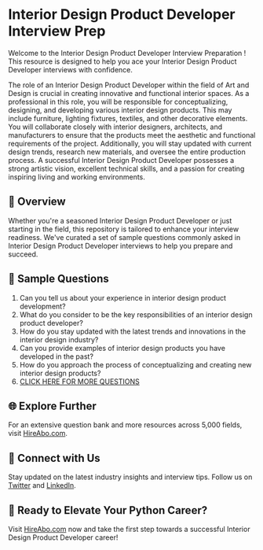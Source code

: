 # Interior Design Product Developer Interview Prep

Welcome to the Interior Design Product Developer Interview Preparation ! This resource is designed to help you ace your Interior Design Product Developer interviews with confidence.

The role of an Interior Design Product Developer within the field of Art and Design is crucial in creating innovative and functional interior spaces. As a professional in this role, you will be responsible for conceptualizing, designing, and developing various interior design products. This may include furniture, lighting fixtures, textiles, and other decorative elements. You will collaborate closely with interior designers, architects, and manufacturers to ensure that the products meet the aesthetic and functional requirements of the project. Additionally, you will stay updated with current design trends, research new materials, and oversee the entire production process. A successful Interior Design Product Developer possesses a strong artistic vision, excellent technical skills, and a passion for creating inspiring living and working environments.

## 🚀 Overview

Whether you're a seasoned Interior Design Product Developer or just starting in the field, this repository is tailored to enhance your interview readiness. We've curated a set of sample questions commonly asked in Interior Design Product Developer interviews to help you prepare and succeed.

## 📝 Sample Questions

1. Can you tell us about your experience in interior design product development?
2. What do you consider to be the key responsibilities of an interior design product developer?
3. How do you stay updated with the latest trends and innovations in the interior design industry?
4. Can you provide examples of interior design products you have developed in the past?
5. How do you approach the process of conceptualizing and creating new interior design products?
6. [CLICK HERE FOR MORE QUESTIONS](https://hireabo.com/job/6_2_32/Interior%20Design%20Product%20Developer)

## 🌐 Explore Further

For an extensive question bank and more resources across 5,000 fields, visit [HireAbo.com](https://www.hireabo.com).

## 📱 Connect with Us

Stay updated on the latest industry insights and interview tips. Follow us on [Twitter](https://twitter.com/hireabo) and [LinkedIn](https://www.linkedin.com/in/hire-abo-3609972a8/).

## 🚀 Ready to Elevate Your Python Career?

Visit [HireAbo.com](https://www.hireabo.com) now and take the first step towards a successful Interior Design Product Developer career!
